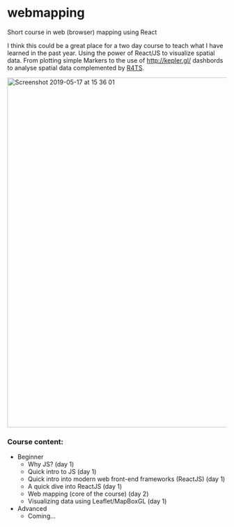 # webmapping
Short course in web (browser) mapping using React

I think this could be a great place for a two day course to teach what I have learned in the past year. Using the power of React/JS to visualize spatial data. From plotting simple Markers to the use of http://kepler.gl/ dashbords to analyse spatial data complemented by [R4TS](https://github.com/ITSLeeds/R4TS).

<img width="804" alt="Screenshot 2019-05-17 at 15 36 01" src="https://user-images.githubusercontent.com/408568/57935369-865c7580-78b9-11e9-8108-86ed586d38a8.png">

### Course content:

* Beginner
  * Why JS? (day 1)
  * Quick intro to JS (day 1)
  * Quick intro into modern web front-end frameworks (ReactJS) (day 1)
  * A quick dive into ReactJS (day 1)
  * Web mapping (core of the course)  (day 2)
  * Visualizing data using Leaflet/MapBoxGL (day 1)
* Advanced
  * Coming...
